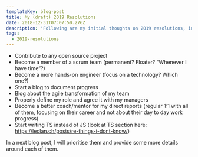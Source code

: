 ```yaml
---
templateKey: blog-post
title: My (draft) 2019 Resolutions
date: 2018-12-31T07:07:50.276Z
description: 'Following are my initial thoughts on 2019 resolutions, in no particular order.'
tags:
  - 2019-resolutions
---
```

* Contribute to any open source project
* Become a member of a scrum team (permanent? Floater? “Whenever I have time”?)
* Become a more hands-on engineer (focus on a technology? Which one?)
* Start a blog to document progress
* Blog about the agile transformation of my team
* Properly define my role and agree it with my managers
* Become a better coach/mentor for my direct reports (regular 1:1 with all of them, focusing on their career and not about their day to day work progress)
* Start writing TS instead of JS (look at TS section here: https://leclan.ch/posts/re-things-i-dont-know/)

In a next blog post, I will prioritise them and provide some more details around each of them.
